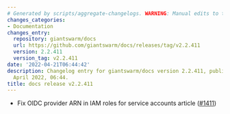 ```yaml
---
# Generated by scripts/aggregate-changelogs. WARNING: Manual edits to this files will be overwritten.
changes_categories:
- Documentation
changes_entry:
  repository: giantswarm/docs
  url: https://github.com/giantswarm/docs/releases/tag/v2.2.411
  version: 2.2.411
  version_tag: v2.2.411
date: '2022-04-21T06:44:42'
description: Changelog entry for giantswarm/docs version 2.2.411, published on 21
  April 2022, 06:44.
title: docs release v2.2.411
---
```


- Fix OIDC provider ARN in IAM roles for service accounts article ([#1411](https://github.com/giantswarm/docs/pull/1411))
